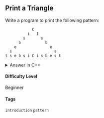 ## Print a Triangle

Write a program to print the following pattern:

```console
            C
          i   I
        s       s
      b           b
    e               e
  s                   s
t s e b s i C i s b e s t
```

<details>
  <summary>Answer in C++</summary>

  ```cpp
    #include <iostream>

    using namespace std;

    int main(){

        cout << "            C";
        cout << "          i   I";
        cout << "        s       s";
        cout << "      b           b";
        cout << "    e               e";
        cout << "  s                   s";
        cout << "t s e b s i C i s b e s t";

    }
  ```

</details>

#### Difficulty Level

Beginner

#### Tags

```introduction``` ```pattern```